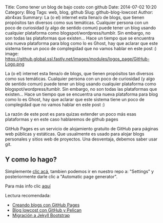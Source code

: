 Title: Como tener un blog de bajo costo con github
Date: 2014-07-02 10:20
Category: Blog
Tags: web, blog, github
Slug: github-blog-lowcost
Author: abr4xas
Summary: La (o el) internet esta llena/o de blogs, que tienen propósitos tan diversos como sus temáticas. Cualquier persona con un poco de curiosidad (y algo de sentido comun) puede tener un blog usando cualquier plataforma como blogspot/wordpress/tumblr. Sin embargo, no son todas las plataformas que existen... Hace un tiempo que se encuentra una nueva plataforma para blog como lo es Ghost, hay que aclarar que este sistema tiene un poco de complegidad que no vamos hablar en este post :)
image: https://github.global.ssl.fastly.net/images/modules/logos_page/GitHub-Logo.png


La (o el) internet esta llena/o de blogs, que tienen propósitos tan diversos como sus temáticas. Cualquier persona con un poco de curiosidad (y algo de sentido comun) puede tener un blog usando cualquier plataforma como blogspot/wordpress/tumblr. Sin embargo, no son todas las plataformas que existen... Hace un tiempo que se encuentra una nueva plataforma para blog como lo es Ghost, hay que aclarar que este sistema tiene un poco de complegidad que no vamos hablar en este post :) 


La razón de este post es para quizas extender un poco más esas plataformas y en este caso hablaremos de github pages


GitHub Pages es un servicio de alojamiento gratuito de GitHub para páginas web públicas y estáticas. Que usualmente es usado  para alojar blogs personales y sitios web de proyectos. Una desventaja, debemos saber usar git.

## Y como lo hago?

Simplemente [clic acá](https://pages.github.com/ "pages.github.com"), tambien podemos ir en nuestro repo a: "Settings" y posteriormente darle clic a "Automatic page generator".

Para más info clic [aquí](https://help.github.com/categories/20/articles)

Lectura recomendada: 

 * [Creando blogs con GitHub Pages](http://bitelia.com/2014/06/creando-blogs-con-github-pages)
 * [Blog lowcost con GitHub y Pelican](http://www.pataliebre.net/blog-lowcost-con-github-y-pelican.html)
 * [Migración a Jekyll Bootstrap](http://abr4xas.org/migracion-jekyll.html)